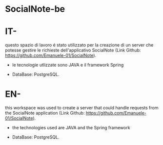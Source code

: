 # SocialNote-be
# IT-
questo spazio di lavoro é stato utilizzato per la creazione di un server che potesse gestire le richieste dell'applicativo SocialNote (Link Github: https://github.com/Emanuele-01/SocialNote).

- le tecnologie utlizzate sono JAVA e il framework Spring
  
- DataBase: PostgreSQL.

# EN-

this workspace was used to create a server that could handle requests from the SocialNote application (Link Github: https://github.com/Emanuele-01/SocialNote).

- the technologies used are JAVA and the Spring framework

 - DataBase: PostgreSQL.
